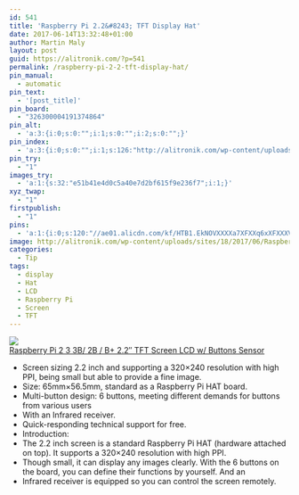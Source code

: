 ```yaml
---
id: 541
title: 'Raspberry Pi 2.2&#8243; TFT Display Hat'
date: 2017-06-14T13:32:48+01:00
author: Martin Maly
layout: post
guid: https://alitronik.com/?p=541
permalink: /raspberry-pi-2-2-tft-display-hat/
pin_manual:
  - automatic
pin_text:
  - '[post_title]'
pin_board:
  - "326300004191374864"
pin_alt:
  - 'a:3:{i:0;s:0:"";i:1;s:0:"";i:2;s:0:"";}'
pin_index:
  - 'a:3:{i:0;s:0:"";i:1;s:126:"http://alitronik.com/wp-content/uploads/sites/18/2017/06/Raspberry-Pi-2-3-3B-2B-B-2-2-TFT-Screen-LCD-Display-HAT-w-Buttons.jpg";i:2;s:120:"//ae01.alicdn.com/kf/HTB1.EkNOVXXXXa7XFXXq6xXFXXXV/Raspberry-font-b-Pi-b-font-2-3-3B-2B-B-2-2-font-b-TFT.jpg_220x220.jpg";}'
pin_try:
  - "1"
images_try:
  - 'a:1:{s:32:"e51b41e4d0c5a40e7d2bf615f9e236f7";i:1;}'
xyz_twap:
  - "1"
firstpublish:
  - "1"
pins:
  - 'a:1:{i:0;s:120:"//ae01.alicdn.com/kf/HTB1.EkNOVXXXXa7XFXXq6xXFXXXV/Raspberry-font-b-Pi-b-font-2-3-3B-2B-B-2-2-font-b-TFT.jpg_220x220.jpg";}'
image: http://alitronik.com/wp-content/uploads/sites/18/2017/06/Raspberry-Pi-2-3-3B-2B-B-2-2-TFT-Screen-LCD-Display-HAT-w-Buttons.jpg
categories:
  - Tip
tags:
  - display
  - Hat
  - LCD
  - Raspberry Pi
  - Screen
  - TFT
---
```

<a href="http://s.click.aliexpress.com/e/7euvvNj" target="_parent"><img src="//ae01.alicdn.com/kf/HTB1.EkNOVXXXXa7XFXXq6xXFXXXV/Raspberry-font-b-Pi-b-font-2-3-3B-2B-B-2-2-font-b-TFT.jpg_220x220.jpg" /><span style="display: block;">Raspberry Pi 2 3 3B/ 2B / B+ 2.2&#8243; TFT Screen LCD w/ Buttons Sensor</span></a>

  * Screen sizing 2.2 inch and supporting a 320&#215;240 resolution with high PPI, being small but able to provide a fine image.
  * Size: 65mm×56.5mm, standard as a Raspberry Pi HAT board.
  * Multi-button design: 6 buttons, meeting different demands for buttons from various users
  * With an Infrared receiver.
  * Quick-responding technical support for free.
  * Introduction:
  * The 2.2 inch screen is a standard Raspberry Pi HAT (hardware attached on top). It supports a 320&#215;240 resolution with high PPI.
  * Though small, it can display any images clearly. With the 6 buttons on the board, you can define their functions by yourself. And an
  * Infrared receiver is equipped so you can control the screen remotely.